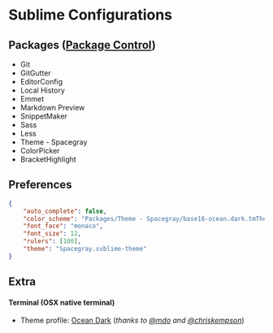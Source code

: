 # Sublime Configurations

## Packages ([Package Control](https://packagecontrol.io))
 - Git
 - GitGutter
 - EditorConfig
 - Local History
 - Emmet
 - Markdown Preview
 - SnippetMaker
 - Sass
 - Less
 - Theme - Spacegray
 - ColorPicker
 - BracketHighlight

## Preferences
```json
{
	"auto_complete": false,
	"color_scheme": "Packages/Theme - Spacegray/base16-ocean.dark.tmTheme",
	"font_face": "monaco",
	"font_size": 12,
	"rulers": [100],
	"theme": "Spacegray.sublime-theme"
}
```

## Extra
#### Terminal (OSX native terminal)

- Theme profile: [Ocean Dark](terminal/terminal-ocean-dark.terminal) (_thanks to [@mdo][ghMdo] and [@chriskempson][ghChrisKempson]_)



[ghMdo]: https://github.com/mdo/ocean-terminal
[ghChrisKempson]: https://github.com/chriskempson/base16
